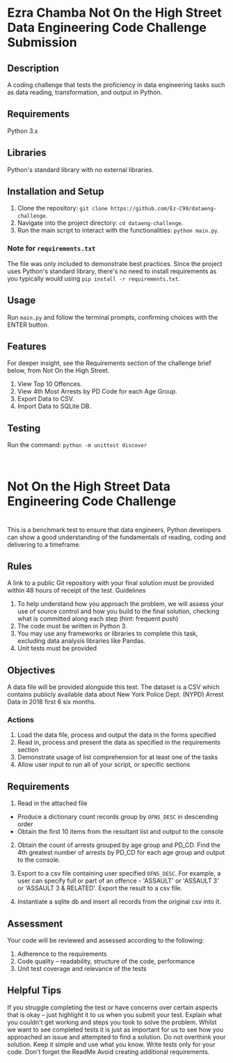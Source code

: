 # Ezra Chamba Not On the High Street Data Engineering Code Challenge Submission

## Description
A coding challenge that tests the proficiency in data engineering tasks such as data reading, transformation, and output in Python.

## Requirements
Python 3.x

## Libraries
Python's standard library with no external libraries.

## Installation and Setup
1. Clone the repository: `git clone https://github.com/Ez-C99/dataeng-challenge`.
2. Navigate into the project directory: `cd dataeng-challenge`.
3. Run the main script to interact with the functionalities: `python main.py`.

### Note for `requirements.txt`
The file was only included to demonstrate best practices. Since the project uses Python's standard library, there's no need to install requirements as you typically would using `pip install -r requirements.txt`.

## Usage
Run `main.py` and follow the terminal prompts, confirming choices with the ENTER button.

## Features
For deeper insight, see the Requirements section of the challenge brief below, from Not On the High Street.
1. View Top 10 Offences.
2. View 4th Most Arrests by PD Code for each Age Group.
3. Export Data to CSV.
4. Import Data to SQLite DB.

## Testing
Run the command:
```python -m unittest discover```

<br>

# Not On the High Street Data Engineering Code Challenge

# 
This is a benchmark test to ensure that data engineers, Python developers can show a good understanding of the fundamentals of reading, coding and delivering to a timeframe.

## Rules
 A link to a public Git repository with your final solution must be provided within 48 hours of receipt of the test. 
Guidelines
1. To help understand how you approach the problem, we will assess your use of source control and how you build to the final solution, checking what is committed 
along each step (hint: frequent push)
2. The code must be written in Python 3.
3. You may use any frameworks or libraries to complete this task, excluding data analysis libraries like Pandas.
4. Unit tests must be provided

## Objectives
A data file will be provided alongside this test. The dataset is a CSV which contains publicly available data about New York Police Dept. (NYPD) Arrest Data in 2018 first 6 six months. 

### Actions
1. Load the data file, process and output the data in the forms specified
2. Read in, process and present the data as specified in the requirements section
3. Demonstrate usage of list comprehension for at least one of the tasks
4. Allow user input to run all of your script, or specific sections


## Requirements
1. Read in the attached file
  - Produce a dictionary count records group by `OFNS_DESC` in descending order
  - Obtain the first 10 items from the resultant list and output to the console


2. Obtain the count of arrests grouped by age group and PD_CD. 
   Find the 4th greatest number of arrests by PD_CD for each age group and output to the console.


3. Export to a csv file containing user specified `OFNS_DESC`. For example, a user can specify full or part of an offence - 'ASSAULT' or 'ASSAULT 3' or 'ASSAULT 3 & RELATED'. Export the result to a csv file.

  
4. Instantiate a sqlite db and insert all records from the original csv into it.
  
## Assessment
Your code will be reviewed and assessed according to the following:
1. Adherence to the requirements
2. Code quality – readability, structure of the code, performance
3. Unit test coverage and relevance of the tests

## Helpful Tips
If you struggle completing the test or have concerns over certain aspects that is okay – just highlight it to us when you submit your test. 
Explain what you couldn't get working and steps you took to solve the problem. Whilst we want to see completed tests 
it is just as important for us to see how you approached an issue and attempted to find a solution. 
Do not overthink your solution. Keep it simple and use what you know. Write tests only for your code. 
Don't forget the ReadMe Avoid creating additional requirements.

